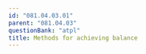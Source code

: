 ```yaml
---
id: "081.04.03.01"
parent: "081.04.03"
questionBank: "atpl"
title: Methods for achieving balance
---
```

